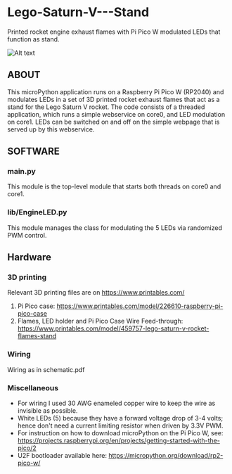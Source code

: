 # Lego-Saturn-V---Stand
Printed rocket engine exhaust flames with Pi Pico W modulated LEDs that function as stand.

![Alt text](https://github.com/patrick-nelissen/Lego-Saturn-V---Stand/tree/main/pictures/EngineInDark.jpg)

## ABOUT
This microPython application runs on a Raspberry Pi Pico W (RP2040) and modulates LEDs in a set of 3D printed rocket exhaust flames that act as a stand for the Lego Saturn V rocket.
The code consists of a threaded application, which runs a simple webservice on core0, and LED modulation on core1.
LEDs can be switched on and off on the simple webpage that is served up by this webservice.

## SOFTWARE

### main.py
This module is the top-level module that starts both threads on core0 and core1.

### lib/EngineLED.py
This module manages the class for modulating the 5 LEDs via randomized PWM control.

## Hardware

### 3D printing
Relevant 3D printing files are on https://www.printables.com/
1. Pi Pico case: https://www.printables.com/model/226610-raspberry-pi-pico-case
2. Flames, LED holder and Pi Pico Case Wire Feed-through: https://www.printables.com/model/459757-lego-saturn-v-rocket-flames-stand

### Wiring
Wiring as in schematic.pdf

### Miscellaneous

- For wiring I used 30 AWG enameled copper wire to keep the wire as invisible as possible.
- White LEDs (5) because they have a forward voltage drop of 3-4 volts; hence don't need a current limiting resistor when driven by 3.3V PWM.
- For instruction on how to download microPython on the Pi Pico W, see: https://projects.raspberrypi.org/en/projects/getting-started-with-the-pico/2
- U2F bootloader available here: https://micropython.org/download/rp2-pico-w/
